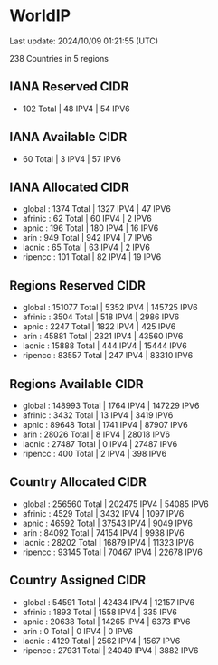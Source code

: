 # WorldIP

Last update: 2024/10/09 01:21:55 (UTC)

238 Countries in 5 regions

## IANA Reserved CIDR

- 102 Total | 48 IPV4 | 54 IPV6

## IANA Available CIDR

- 60 Total | 3 IPV4 | 57 IPV6

## IANA Allocated CIDR

- global : 1374 Total | 1327 IPV4 | 47 IPV6
- afrinic : 62 Total | 60 IPV4 | 2 IPV6
- apnic : 196 Total | 180 IPV4 | 16 IPV6
- arin : 949 Total | 942 IPV4 | 7 IPV6
- lacnic : 65 Total | 63 IPV4 | 2 IPV6
- ripencc : 101 Total | 82 IPV4 | 19 IPV6

## Regions Reserved CIDR

- global : 151077 Total | 5352 IPV4 | 145725 IPV6
- afrinic : 3504 Total | 518 IPV4 | 2986 IPV6
- apnic : 2247 Total | 1822 IPV4 | 425 IPV6
- arin : 45881 Total | 2321 IPV4 | 43560 IPV6
- lacnic : 15888 Total | 444 IPV4 | 15444 IPV6
- ripencc : 83557 Total | 247 IPV4 | 83310 IPV6

## Regions Available CIDR

- global : 148993 Total | 1764 IPV4 | 147229 IPV6
- afrinic : 3432 Total | 13 IPV4 | 3419 IPV6
- apnic : 89648 Total | 1741 IPV4 | 87907 IPV6
- arin : 28026 Total | 8 IPV4 | 28018 IPV6
- lacnic : 27487 Total | 0 IPV4 | 27487 IPV6
- ripencc : 400 Total | 2 IPV4 | 398 IPV6

## Country Allocated CIDR

- global : 256560 Total | 202475 IPV4 | 54085 IPV6
- afrinic : 4529 Total | 3432 IPV4 | 1097 IPV6
- apnic : 46592 Total | 37543 IPV4 | 9049 IPV6
- arin : 84092 Total | 74154 IPV4 | 9938 IPV6
- lacnic : 28202 Total | 16879 IPV4 | 11323 IPV6
- ripencc : 93145 Total | 70467 IPV4 | 22678 IPV6

## Country Assigned CIDR

- global : 54591 Total | 42434 IPV4 | 12157 IPV6
- afrinic : 1893 Total | 1558 IPV4 | 335 IPV6
- apnic : 20638 Total | 14265 IPV4 | 6373 IPV6
- arin : 0 Total | 0 IPV4 | 0 IPV6
- lacnic : 4129 Total | 2562 IPV4 | 1567 IPV6
- ripencc : 27931 Total | 24049 IPV4 | 3882 IPV6

